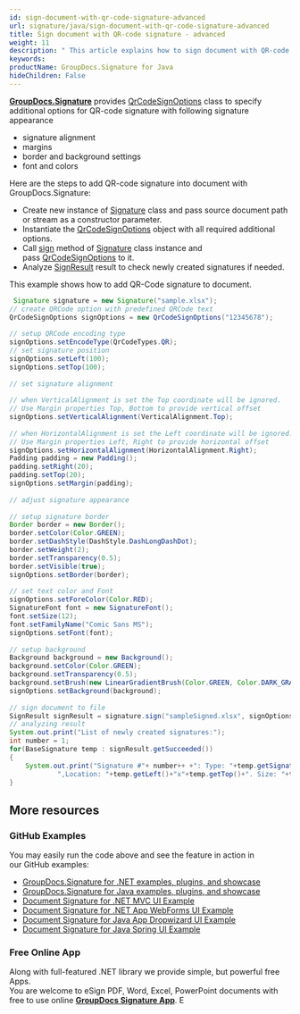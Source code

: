 ```yaml
---
id: sign-document-with-qr-code-signature-advanced
url: signature/java/sign-document-with-qr-code-signature-advanced
title: Sign document with QR-code signature - advanced
weight: 11
description: " This article explains how to sign document with QR-code electronic signatures using extended options with GroupDocs.Signature API."
keywords: 
productName: GroupDocs.Signature for Java
hideChildren: False
---
```

[**GroupDocs.Signature**](https://products.groupdocs.com/signature/java) provides [QrCodeSignOptions](https://apireference.groupdocs.com/net/signature/groupdocs.signature.options/qrcodesignoptions) class to specify additional options for QR-code signature with following signature appearance

*   signature alignment
*   margins
*   border and background settings
*   font and colors

Here are the steps to add QR-code signature into document with GroupDocs.Signature:

*   Create new instance of [Signature](https://apireference.groupdocs.com/net/signature/groupdocs.signature/signature) class and pass source document path or stream as a constructor parameter.    
*   Instantiate the [QrCodeSignOptions](https://apireference.groupdocs.com/net/signature/groupdocs.signature.options/qrcodesignoptions) object with all required additional options.    
*   Call [sign](https://apireference.groupdocs.com/net/signature/groupdocs.signature/signature/methods/sign) method of [Signature](https://apireference.groupdocs.com/net/signature/groupdocs.signature/signature) class instance and pass [QrCodeSignOptions](https://apireference.groupdocs.com/net/signature/groupdocs.signature.options/qrcodesignoptions) to it.    
*   Analyze [SignResult](https://apireference.groupdocs.com/signature/java/com.groupdocs.signature.domain/SignResult) result to check newly created signatures if needed.
    

This example shows how to add QR-Code signature to document.

```java
 Signature signature = new Signature("sample.xlsx");
// create QRCode option with predefined QRCode text
QrCodeSignOptions signOptions = new QrCodeSignOptions("12345678");
 
// setup QRCode encoding type
signOptions.setEncodeType(QrCodeTypes.QR);
// set signature position
signOptions.setLeft(100);
signOptions.setTop(100);
 
// set signature alignment
 
// when VerticalAlignment is set the Top coordinate will be ignored.
// Use Margin properties Top, Bottom to provide vertical offset
signOptions.setVerticalAlignment(VerticalAlignment.Top);
 
// when HorizontalAlignment is set the Left coordinate will be ignored.
// Use Margin properties Left, Right to provide horizontal offset
signOptions.setHorizontalAlignment(HorizontalAlignment.Right);
Padding padding = new Padding();
padding.setRight(20);
padding.setTop(20);
signOptions.setMargin(padding);
 
// adjust signature appearance
 
// setup signature border
Border border = new Border();
border.setColor(Color.GREEN);
border.setDashStyle(DashStyle.DashLongDashDot);
border.setWeight(2);
border.setTransparency(0.5);
border.setVisible(true);
signOptions.setBorder(border);
 
// set text color and Font
signOptions.setForeColor(Color.RED);
SignatureFont font = new SignatureFont();
font.setSize(12);
font.setFamilyName("Comic Sans MS");
signOptions.setFont(font);
 
// setup background
Background background = new Background();
background.setColor(Color.GREEN);
background.setTransparency(0.5);
background.setBrush(new LinearGradientBrush(Color.GREEN, Color.DARK_GRAY, 0));
signOptions.setBackground(background);
 
// sign document to file
SignResult signResult = signature.sign("sampleSigned.xlsx", signOptions);
// analyzing result
System.out.print("List of newly created signatures:");
int number = 1;
for(BaseSignature temp : signResult.getSucceeded())
{
    System.out.print("Signature #"+ number++ +": Type: "+temp.getSignatureType()+" Id:"+temp.getSignatureId()+
            ",Location: "+temp.getLeft()+"x"+temp.getTop()+". Size: "+temp.getWidth()+"x"+temp.getHeight());
}
```

## More resources

### GitHub Examples 

You may easily run the code above and see the feature in action in our GitHub examples:

*   [GroupDocs.Signature for .NET examples, plugins, and showcase](https://github.com/groupdocs-signature/GroupDocs.Signature-for-.NET)    
*   [GroupDocs.Signature for Java examples, plugins, and showcase](https://github.com/groupdocs-signature/GroupDocs.Signature-for-Java)    
*   [Document Signature for .NET MVC UI Example](https://github.com/groupdocs-signature/GroupDocs.Signature-for-.NET-MVC)    
*   [Document Signature for .NET App WebForms UI Example](https://github.com/groupdocs-signature/GroupDocs.Signature-for-.NET-WebForms)    
*   [Document Signature for Java App Dropwizard UI Example](https://github.com/groupdocs-signature/GroupDocs.Signature-for-Java-Dropwizard)   
*   [Document Signature for Java Spring UI Example](https://github.com/groupdocs-signature/GroupDocs.Signature-for-Java-Spring)
    

### Free Online App 

Along with full-featured .NET library we provide simple, but powerful free Apps.  
You are welcome to eSign PDF, Word, Excel, PowerPoint documents with free to use online **[GroupDocs Signature App](https://products.groupdocs.app/signature)**. E
